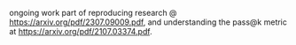 ongoing work part of reproducing research @ https://arxiv.org/pdf/2307.09009.pdf, and understanding the pass@k metric at https://arxiv.org/pdf/2107.03374.pdf.
